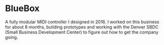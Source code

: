 # BlueBox
A fully modular MIDI controller I designed in 2016. I worked on this business for about 8 months, building prototypes and working with the Denver SBDC (Small Business Development Center) to figure out how to get the company going. 
